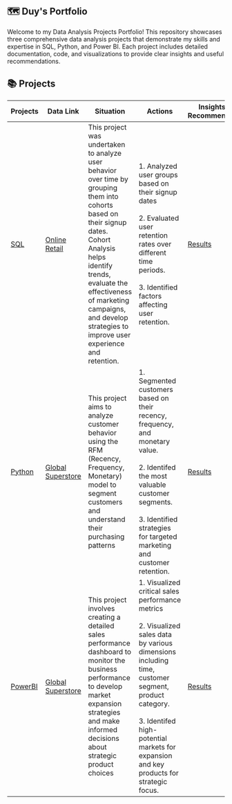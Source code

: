## 🗺 **Duy's Portfolio**
Welcome to my Data Analysis Projects Portfolio! This repository showcases three comprehensive data analysis projects that demonstrate my skills and expertise in SQL, Python, and Power BI. Each project includes detailed documentation, code, and visualizations to provide clear insights and useful recommendations.

## 📚 **Projects**

Projects | Data Link | Situation | Actions | Insights and Recommendations 
--- | ---| ---| ---| ---|
[SQL](https://github.com/AnhDuyVu/Business-Case-Analysis/tree/main/SQL%20Project) |  [Online Retail](https://www.kaggle.com/datasets/tunguz/online-retail) | This project was undertaken to analyze user behavior over time by grouping them into cohorts based on their signup dates. Cohort Analysis helps identify trends, evaluate the effectiveness of marketing campaigns, and develop strategies to improve user experience and retention. | 1. Analyzed user groups based on their signup dates <br><br>2. Evaluated user retention rates over different time periods.<br><br>3. Identified factors affecting user retention. | [Results](https://github.com/AnhDuyVu/Business-Case-Analysis/blob/main/SQL/Readme.md)
[Python](https://github.com/AnhDuyVu/Business-Case-Analysis/tree/main/Python%20Project) | [Global Superstore](https://www.kaggle.com/datasets/apoorvaappz/global-super-store-dataset) | This project aims to analyze customer behavior using the RFM (Recency, Frequency, Monetary) model to segment customers and understand their purchasing patterns | 1. Segmented customers based on their recency, frequency, and monetary value.<br><br>2. Identifed the most valuable customer segments.<br><br>3. Identified strategies for targeted marketing and customer retention. | [Results](https://github.com/AnhDuyVu/Business-Case-Analysis/blob/main/Python%20Project/Readme.md)
[PowerBI](https://github.com/AnhDuyVu/Business-Case-Analysis/tree/main/PowerBI%20Project) | [Global Superstore](https://www.kaggle.com/datasets/shekpaul/global-superstore) | This project involves creating a detailed sales performance dashboard to monitor the business performance to develop market expansion strategies and make informed decisions about strategic product choices | 1. Visualized critical sales performance metrics <br><br>2. Visualized sales data by various dimensions including time, customer segment, product category.<br><br>3. Identifed high-potential markets for expansion and key products for strategic focus. | [Results](https://github.com/AnhDuyVu/Business-Case-Analysis/blob/main/PowerBI%20Project/Readme.md)

